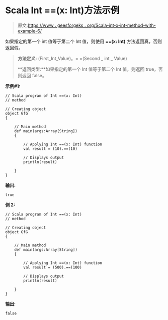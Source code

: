 # Scala Int ==(x: Int)方法示例

> 原文:[https://www . geesforgeks . org/Scala-int-x-int-method-with-example-6/](https://www.geeksforgeeks.org/scala-int-x-int-method-with-example-6/)

如果指定的第一个 int 值等于第二个 Int 值，则使用 **==(x: Int)** 方法返回真，否则返回假。

> **方法定义:** (First_Int_Value)。= =(Second _ int _ Value)
> 
> **返回类型:**如果指定的第一个 Int 值等于第二个 Int 值，则返回 true，否则返回 false。

**示例#1:**

```
// Scala program of Int ==(x: Int)
// method

// Creating object
object GfG
{ 

    // Main method
    def main(args:Array[String])
    {

        // Applying Int ==(x: Int) function
        val result = (10).==(10)

        // Displays output
        println(result)

    }
} 
```

**输出:**

```
true

```

**例 2:**

```
// Scala program of Int ==(x: Int)
// method

// Creating object
object GfG
{ 

    // Main method
    def main(args:Array[String])
    {

        // Applying Int ==(x: Int) function
        val result = (500).==(100)

        // Displays output
        println(result)

    }
} 
```

**输出:**

```
false

```
